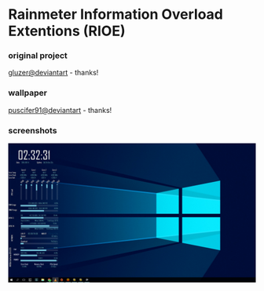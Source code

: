 # Rainmeter Information Overload Extentions (RIOE)

### original project
[gluzer@deviantart](http://gluzer.deviantart.com/art/Rainmeter-Information-Overload-2-0-519242526) - thanks!

### wallpaper
[puscifer91@deviantart](http://puscifer91.deviantart.com/art/Windows-10-Wallpaper-Minimal-542404948) - thanks!

### screenshots
![RIOE on win10](screenshots/01.PNG "Logo Title Text 1")
